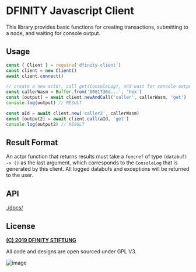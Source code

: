 # DFINITY Javascript Client

This library provides basic functions for creating transactions, submitting to a node, and waiting for console output.

## Usage

```javascript
const { Client } = require('dfinity-client')
const client = new Client()
await client.connect()

// create a new actor, call get(ConsoleLog), and wait for console output
const callerWasm = Buffer.from('0061736d...', 'hex')
const [output] = await client.newAndCall('caller', callerWasm, 'get')
console.log(output) // RESULT

const aId = await client.new('caller2', callerWasm)
const [output2] = await client.call(aId, 'get')
console.log(output2) // RESULT
```

## Result Format

An actor function that returns results must take a `funcref` of type `(databuf) -> ()` as the last argument, which corresponds to the `ConsoleLog` that is generated by this client. All logged databufs and exceptions will be returned to the user.

## API
[./docs/](./docs/index.md)

## License

[**(C) 2019 DFINITY STIFTUNG**](https://dfinity.org)

All code and designs are open sourced under GPL V3.

![image](https://user-images.githubusercontent.com/6457089/32753794-10f4cbc2-c883-11e7-8dcf-ff8088b38f9f.png)
